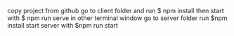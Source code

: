 copy project from github
go to client folder and run $ npm install
then start with $ npm run serve
in other terminal window go to server folder
run $npm install
start server with $npm run start
